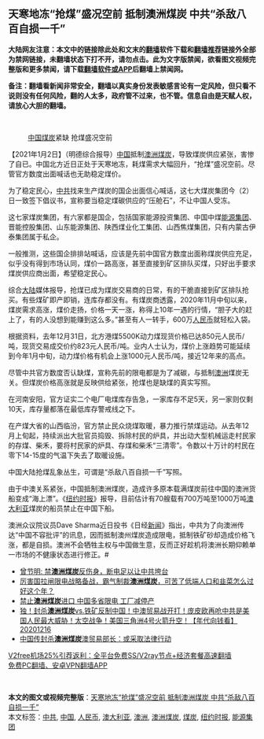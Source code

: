  <h2>天寒地冻“抢煤”盛况空前 抵制澳洲煤炭 中共“杀敌八百自损一千”</h2> <p class="notice"><b>大陆网友注意：本文中的链接除此处和文末的<a href="https://github.com/bannedbook/fanqiang" >翻墙</a>软件下载和<a href="https://github.com/killgcd/justmysocks/blob/master/README.md">翻墙推荐</a>链接外全部为禁网链接，未翻墙状态下打不开，请勿点击。此为文字版禁闻，欲看图文视频完整版和更多禁闻，请下载<a href="https://github.com/bannedbook/fanqiang">翻墙软件或APP</a>后翻墙上禁闻网。</p><p>备注：翻墙看新闻非常安全，翻墙以真实身份发表敏感言论有一定风险，但只看不说则没有任何风险，翻的人太多，政府管不过来，也不管。信息自由是天赋人权，请放心大胆的翻墙。</b></p>  <div class="entry"> <br /> <figure><figcaption class="wp-caption-text"> <a href="https://www.bannedbook.org/bnews/tag/%E4%B8%AD%E5%9B%BD/" class="st_tag internal_tag" rel="tag" title="标签 中国 下的日志">中国</a><a href="https://www.bannedbook.org/bnews/tag/%E7%85%A4%E7%82%AD/" class="st_tag internal_tag" rel="tag" title="标签 煤炭 下的日志">煤炭</a>紧缺 抢煤盛况空前</figcaption></figure> <p>【2021年1月2日】（明德综合报导）<span class='wp_keywordlink_affiliate'><a href="https://www.bannedbook.org/" title="中国" target="_blank">中国</a></span>抵制<a href="https://www.bannedbook.org/bnews/tag/%E6%BE%B3%E6%B4%B2%E7%85%A4%E7%82%AD/" class="st_tag internal_tag" rel="tag" title="标签 澳洲煤炭 下的日志">澳洲煤炭</a>，导致煤炭供应紧张，害惨了自已。中国北方近日正处于天寒地冻，耗煤需求大幅回升，“抢煤”盛况空前。尽管官方数度出面喊话也无助稳定煤价。</p> <p>为了稳定民心，<a href="https://www.bannedbook.org/bnews/tag/%e4%b8%ad%e5%85%b1/" class="st_tag internal_tag" rel="tag" title="标签 中共 下的日志">中共</a>找来生产煤炭的国企出面信心喊话，这七大煤炭集团今（2）日一致签下倡议书，宣称要当稳定煤碳供应的“压舱石”，不让中国人受冻。</p> <p>这七家煤炭集团，有六家都是国企，包括国家能源投资集团、中国中煤<a href="https://www.bannedbook.org/bnews/tag/%E8%83%BD%E6%BA%90%E9%9B%86%E5%9B%A2/" class="st_tag internal_tag" rel="tag" title="标签 能源集团 下的日志">能源集团</a>、晋能控股集团、山东能源集团、陕西煤业化工集团、山西焦煤集团，只有内蒙古伊泰集团属于私企。</p> <p>一般推测，这些国企排排站喊话，应该是先前中国官方数度出面称煤炭供应充足，似乎没有得到市场认同，煤价一路高涨，甚至直接到矿区排队买煤，只好出手要求煤炭供应商出面，希望稳定民心。</p>  <p>综合<span class='wp_keywordlink_affiliate'><a href="https://www.bannedbook.org/" title="大陆" target="_blank">大陆</a></span>媒体报导，抢煤已成为煤炭交易商的日常，有的干脆直接到矿区排队抢买。有些煤矿即产即销，连库存都没有。有煤炭商透露，2020年11月中旬以来，煤炭需求高涨，煤价走扬，价格一天一涨，称得上10年一遇的行情，“胆子大的赶上了，有的人没想到能赚到这么多。”甚至有人一转手，600万<a href="https://www.bannedbook.org/bnews/tag/%e4%ba%ba%e6%b0%91%e5%b8%81/" class="st_tag internal_tag" rel="tag" title="标签 人民币 下的日志">人民币</a>就轻松入袋。</p> <p>根据资料，去年12月31日，北方港煤5500K动力煤现货价格已达850元人民币/吨，现货交易成交价约823元人民币/吨。业内人士认为，煤价上涨趋势可能延续到今年1月中旬，动力煤价格有机会上涨1000元人民币/吨，接近12年来的高点。</p> <p>尽管中共官方数度否认缺煤，宣称先前的限电都是为了减碳，与抵制<a href="https://www.bannedbook.org/bnews/tag/%e6%be%b3%e6%b4%b2/" class="st_tag internal_tag" rel="tag" title="标签 澳洲 下的日志">澳洲</a>煤炭无关。但煤炭价格高涨就是反映供给紧张，抢煤也是缺煤的真实写照。</p> <p>在河南安阳，官方证实二个电厂电煤库存告急，一家库存不足5天，另一家则仅剩10天，库存量都落在最低库存警戒线之下。</p>  <p>在产煤大省的山西临汾，官方禁止民众烧煤取暖，暴力推行禁煤运动。从去年12月上旬起，持续派出大批官员捣毁、拆除村民的炉具，并出动大型机械运走村民家的存煤、柴禾，要将村民家的炉具、存煤和柴禾“三清零”。令数以十万计的村民在零下14-15度的气温下失去了取暖设施。</p> <p>中国大陆抢煤乱象丛生，可谓是“杀敌八百自损一千”写照。</p> <p>由于中澳关系紧张，中国抵制澳洲煤炭，造成许多原本载满煤炭前往中国的澳洲货船变成“海上漂”。《<a href="https://www.bannedbook.org/bnews/tag/%e7%ba%bd%e7%ba%a6%e6%97%b6%e6%8a%a5/" class="st_tag internal_tag" rel="tag" title="标签 纽约时报 下的日志">纽约时报</a>》报导，目前估计有70艘载有700万吨至1000万吨<a href="https://www.bannedbook.org/bnews/tag/%e6%be%b3%e5%a4%a7%e5%88%a9%e4%ba%9a/" class="st_tag internal_tag" rel="tag" title="标签 澳大利亚 下的日志">澳大利亚</a>煤炭的船员禁止在中国下船。</p> <p>澳洲众议院议员Dave Sharma近日投书《日经<span class='wp_keywordlink_affiliate'><a href="https://www.bannedbook.org/" title="新闻">新闻</a></span>》指出，中共为了向澳洲传达“中国不容批评”的讯息，因而抵制澳州煤炭造成限电，抵制铁矿砂却造成价格飞涨，都是自损。澳洲不会牺牲主权与中国做生意，反而正好趁机将澳洲长期仰赖单一市场的不健康状态进行修正。#</p>  <ul class='op-related-articles' title='相关阅读'> <li><a href='https://www.bannedbook.org/bnews/ssgc/20201228/1456474.html' target='_blank'>曾节明: 禁<b>澳洲煤炭</b>反伤身，断电足以让中共垮台</a></li> <li><a href='https://www.bannedbook.org/bnews/bannedvideo/20201218/1450035.html' target='_blank'>厉害国拉闸限电战略备战，霸气制裁<b>澳洲煤炭</b>，可苦了低端人口和韭菜怎么过好这个年？</a></li> <li><a href='https://www.bannedbook.org/bnews/comments/20201218/1449977.html' target='_blank'>禁止<b>澳洲煤炭</b>进口 中国多省限电 工厂减停产</a></li> <li><a href='https://www.bannedbook.org/bnews/taiwannews/20201216/1449191.html' target='_blank'>独！封杀<b>澳洲煤炭</b>vs.铁矿反制中国！中澳贸易战开打！庞皮欧再呛中共是美国人民最大威胁！太空战争！美国三角洲4号火箭升空！【年代向钱看】20201216</a></li> <li><a href='https://www.bannedbook.org/bnews/baitai/20201215/1448282.html' target='_blank'>中国传封杀<b>澳洲煤炭</b>澳贸易部长：或采取法律行动</a></li> </ul> <p class="texttj"> <a href="https://github.com/bannedbook/fanqiang/wiki/V2ray%E6%9C%BA%E5%9C%BA" target="_blank">V2free机场25%引荐返利：全平台免费SS/V2ray节点+经济套餐高速翻墙</a><br/> <a href="https://github.com/bannedbook/fanqiang/wiki/%E7%A6%81%E9%97%BB%E7%BD%91%E5%AE%89%E5%8D%93%E7%BF%BB%E5%A2%99%E6%96%B0%E9%97%BBAPP" target="_blank">免费PC翻墙、安卓VPN翻墙APP</a></p><p>&nbsp;</p><a name='sharetosocial'></a>       <div><b>本文的图文或视频完整版</b>：<a href='https://www.bannedbook.org/bnews/comments/20210102/1459821.html'>天寒地冻“抢煤”盛况空前 抵制澳洲煤炭 中共“杀敌八百自损一千”</a></div>  </div><!--END ENTRY--> <div class="postfooter"> <div>本文标签：<a href="https://www.bannedbook.org/bnews/tag/%e4%b8%ad%e5%85%b1/" rel="tag">中共</a>, <a href="https://www.bannedbook.org/bnews/tag/%E4%B8%AD%E5%9B%BD/" rel="tag">中国</a>, <a href="https://www.bannedbook.org/bnews/tag/%e4%ba%ba%e6%b0%91%e5%b8%81/" rel="tag">人民币</a>, <a href="https://www.bannedbook.org/bnews/tag/%e6%be%b3%e5%a4%a7%e5%88%a9%e4%ba%9a/" rel="tag">澳大利亚</a>, <a href="https://www.bannedbook.org/bnews/tag/%e6%be%b3%e6%b4%b2/" rel="tag">澳洲</a>, <a href="https://www.bannedbook.org/bnews/tag/%E6%BE%B3%E6%B4%B2%E7%85%A4%E7%82%AD/" rel="tag">澳洲煤炭</a>, <a href="https://www.bannedbook.org/bnews/tag/%E7%85%A4%E7%82%AD/" rel="tag">煤炭</a>, <a href="https://www.bannedbook.org/bnews/tag/%e7%ba%bd%e7%ba%a6%e6%97%b6%e6%8a%a5/" rel="tag">纽约时报</a>, <a href="https://www.bannedbook.org/bnews/tag/%E8%83%BD%E6%BA%90%E9%9B%86%E5%9B%A2/" rel="tag">能源集团</a></div>  </div><!--END POSTFOOTER--> 